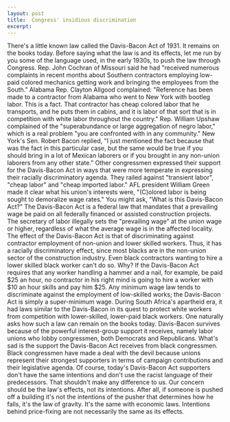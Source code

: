```yaml
---
layout: post
title:  Congress' insidious discrimination
excerpt:
---
```




            

    

            

There's a little known law called the Davis-Bacon Act of 1931. It remains on the books today. Before saying what the law is and its effects, let me run by you some of the language used, in the early 1930s, to push the law through Congress. 
Rep. John Cochran of Missouri said he had "received numerous complaints in recent months about Southern contractors employing low-paid colored mechanics getting work and bringing the employees from the South." 
Alabama Rep. Clayton Allgood complained: "Reference has been made to a contractor from Alabama who went to New York with bootleg labor. This is a fact. That contractor has cheap colored labor that he transports, and he puts them in cabins, and it is labor of that sort that is in competition with white labor throughout the country." 
Rep. William Upshaw complained of the "superabundance or large aggregation of negro labor," which is a real problem "you are confronted with in any community." 
New York's Sen. Robert Bacon replied, "I just mentioned the fact because that was the fact in this particular case, but the same would be true if you should bring in a lot of Mexican laborers or if you brought in any non-union laborers from any other state." 
Other congressmen expressed their support for the Davis-Bacon Act in ways that were more temperate in expressing their racially discriminatory agenda. They railed against "transient labor", "cheap labor" and "cheap imported labor." AFL president William Green made it clear what his union's interests were, "(C)olored labor is being sought to demoralize wage rates." 
You might ask, "What is this Davis-Bacon Act?" The Davis-Bacon Act is a federal law that mandates that a prevailing wage be paid on all federally financed or assisted construction projects. The secretary of labor illegally sets the "prevailing wage" at the union wage or higher, regardless of what the average wage is in the affected locality. The effect of the Davis-Bacon Act is that of discriminating against contractor employment of non-union and lower skilled workers. 
Thus, it has a racially discriminatory effect, since most blacks are in the non-union sector of the construction industry. Even black contractors wanting to hire a lower skilled black worker can't do so. 
Why? If the Davis-Bacon Act requires that any worker handling a hammer and a nail, for example, be paid $25 an hour, no contractor in his right mind is going to hire a worker with $10 an hour skills and pay him $25. Any minimum wage law tends to discriminate against the employment of low-skilled works; the Davis-Bacon Act is simply a super-minimum wage. 
During South Africa's apartheid era, it had laws similar to the Davis-Bacon in its quest to protect white workers from competition with lower-skilled, lower-paid black workers. 
One naturally asks how such a law can remain on the books today. Davis-Bacon survives because of the powerful interest-group support it receives, namely labor unions who lobby congressmen, both Democrats and Republicans. What's sad is the support the Davis-Bacon Act receives from black congressmen. Black congressmen have made a deal with the devil because unions represent their strongest supporters in terms of campaign contributions and their legislative agenda. 
Of course, today's Davis-Bacon Act supporters don't have the same intentions and don't use the racist language of their predecessors. That shouldn't make any difference to us. Our concern should be the law's effects, not its intentions. 
After all, if someone is pushed off a building it's not the intentions of the pusher that determines how he falls, it's the law of gravity. It's the same with economic laws. Intentions behind price-fixing are not necessarily the same as its effects. 

        
